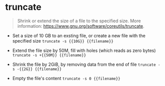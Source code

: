 # truncate
> Shrink or extend the size of a file to the specified size.
> More information: <https://www.gnu.org/software/coreutils/truncate>.

- Set a size of 10 GB to an exsting file, or create a new file with the specified size
`truncate -s {{10G}} {{filename}}`

- Extend the file size by 50M, fill with holes (which reads as zero bytes)
`truncate -s +{{50M}} {{filename}}`

- Shrink the file by 2GiB, by removing data from the end of file
`truncate -s -{{2G}} {{filename}}`

- Empty the file's content
`truncate -s 0 {{filename}}`
